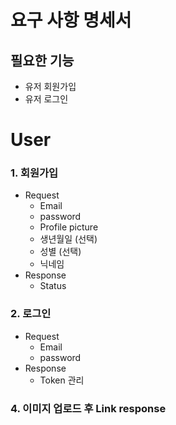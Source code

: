 # 요구 사항 명세서

## 필요한 기능
- 유저 회원가입
- 유저 로그인

# User

### 1. 회원가입

- Request
    - Email
    - password
    - Profile picture
    - 생년월일 (선택)
    - 성별 (선택)
    - 닉네임
- Response
    - Status

### 2. 로그인

- Request
    - Email
    - password
- Response
    - Token 관리


### 4. 이미지 업로드 후 Link response